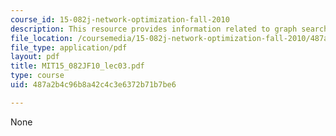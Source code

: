 ```yaml
---
course_id: 15-082j-network-optimization-fall-2010
description: This resource provides information related to graph search algorithms.
file_location: /coursemedia/15-082j-network-optimization-fall-2010/487a2b4c96b8a42c4c3e6372b71b7be6_MIT15_082JF10_lec03.pdf
file_type: application/pdf
layout: pdf
title: MIT15_082JF10_lec03.pdf
type: course
uid: 487a2b4c96b8a42c4c3e6372b71b7be6

---
```

None